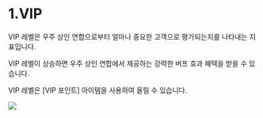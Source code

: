 # 1.VIP

 VIP 레벨은 우주 상인 연합으로부터 얼마나 중요한 고객으로 평가되는지를 나타내는 지표입니다.

VIP 레벨이 상승하면 우주 상인 연합에서 제공하는 강력한 버프 효과 혜택을 받을 수 있습니다.

VIP 레벨은 [VIP 포인트] 아이템을 사용하여 올릴 수 있습니다.

![](https://s3.ap-northeast-2.amazonaws.com/an2img/guide/804_001VIPLevel.png)